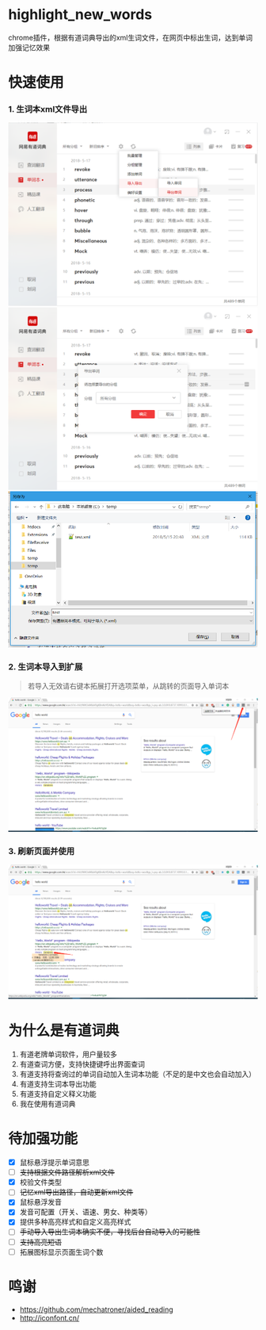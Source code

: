 # highlight_new_words
chrome插件，根据有道词典导出的xml生词文件，在网页中标出生词，达到单词加强记忆效果


# 快速使用
### 1. 生词本xml文件导出
![](./images/getting-started/1.jpg '导出生词本步骤1')
![](./images/getting-started/2.jpg '导出生词本步骤2')
![](./images/getting-started/3.jpg '导出生词本步骤3')

### 2. 生词本导入到扩展
> 若导入无效请右键本拓展打开选项菜单，从跳转的页面导入单词本

![](./images/getting-started/4.jpg '导入生词本')

### 3. 刷新页面并使用
![](./images/getting-started/5.jpg '效果演示')



# 为什么是有道词典
1. 有道老牌单词软件，用户量较多
2. 有道查词方便，支持快捷键呼出界面查词
3. 有道支持将查询过的单词自动加入生词本功能（不足的是中文也会自动加入）
4. 有道支持生词本导出功能
5. 有道支持自定义释义功能
6. 我在使用有道词典

# 待加强功能
- [x] 鼠标悬浮提示单词意思
- [ ] <s>支持根据文件路径解析xml文件</s>
- [x] 校验文件类型
- [ ] <s>记忆xml导出路径，自动更新xml文件 </s>
- [x] 鼠标悬浮发音
- [x] 发音可配置（开关、语速、男女、种类等）
- [x] 提供多种高亮样式和自定义高亮样式
- [ ] <s>手动导入导出生词本确实不便，寻找后台自动导入的可能性</s>
- [ ] <s>支持高亮短语</s>
- [ ] 拓展图标显示页面生词个数

# 鸣谢
- https://github.com/mechatroner/aided_reading
- http://iconfont.cn/